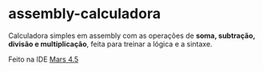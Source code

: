 # assembly-calculadora

Calculadora simples em assembly com as operações de **soma, subtração, divisão e multiplicação**, feita para treinar a lógica e a sintaxe.

Feito na IDE [Mars 4.5](https://courses.missouristate.edu/kenvollmar/mars/download.htm)
